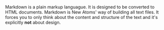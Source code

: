 Markdown is a plain markup languague. It is designed to be converted to HTML documents. Markdown is New Atoms' way of building all text files. It forces you to only think about the content and structure of the text and it's explicitly **not** about design.
